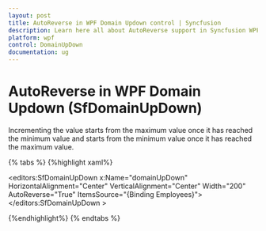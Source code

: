 ```yaml
---
layout: post
title: AutoReverse in WPF Domain Updown control | Syncfusion
description: Learn here all about AutoReverse support in Syncfusion WPF Domain Updown (SfDomainUpDown) control and more.
platform: wpf
control: DomainUpDown
documentation: ug
---
```


# AutoReverse in WPF Domain Updown (SfDomainUpDown)

Incrementing the value starts from the maximum value once it has reached the minimum value and starts from the minimum value once it has reached the maximum value.

{% tabs %}
{%highlight xaml%}

<editors:SfDomainUpDown x:Name="domainUpDown"
                       HorizontalAlignment="Center"
                       VerticalAlignment="Center"
                       Width="200" 
                       AutoReverse="True"
                       ItemsSource="{Binding Employees}">
</editors:SfDomainUpDown >

{%endhighlight%}
{% endtabs %}
